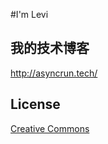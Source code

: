 #I'm Levi

## 我的技术博客

<http://asyncrun.tech/>


## License

[Creative Commons](http://creativecommons.org/licenses/by-nc-sa/3.0/)
